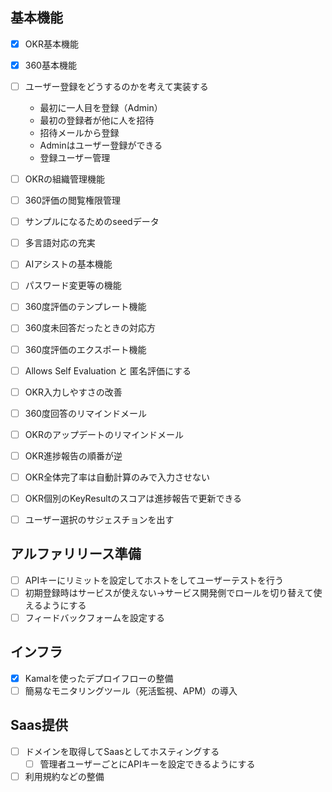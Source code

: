 ## 基本機能
- [x] OKR基本機能
- [x] 360基本機能
- [ ] ユーザー登録をどうするのかを考えて実装する
    - 最初に一人目を登録（Admin）
    - 最初の登録者が他に人を招待
    - 招待メールから登録
    - Adminはユーザー登録ができる
    - 登録ユーザー管理
- [ ] OKRの組織管理機能
- [ ] 360評価の閲覧権限管理
- [ ] サンプルになるためのseedデータ
- [ ] 多言語対応の充実
- [ ] AIアシストの基本機能
- [ ] パスワード変更等の機能
- [ ] 360度評価のテンプレート機能
- [ ] 360度未回答だったときの対応方
- [ ] 360度評価のエクスポート機能
- [ ] Allows Self Evaluation と 匿名評価にする
- [ ] OKR入力しやすさの改善
- [ ] 360度回答のリマインドメール
- [ ] OKRのアップデートのリマインドメール
- [ ] OKR進捗報告の順番が逆
- [ ] OKR全体完了率は自動計算のみで入力させない
- [ ] OKR個別のKeyResultのスコアは進捗報告で更新できる
- [ ] ユーザー選択のサジェスチョンを出す


## アルファリリース準備
- [ ] APIキーにリミットを設定してホストをしてユーザーテストを行う
- [ ] 初期登録時はサービスが使えない→サービス開発側でロールを切り替えて使えるようにする
- [ ] フィードバックフォームを設定する

## インフラ
- [x] Kamalを使ったデプロイフローの整備
- [ ] 簡易なモニタリングツール（死活監視、APM）の導入

## Saas提供
- [ ] ドメインを取得してSaasとしてホスティングする
    - [ ] 管理者ユーザーごとにAPIキーを設定できるようにする
- [ ] 利用規約などの整備
